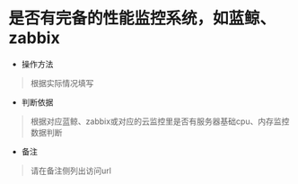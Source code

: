# 是否有完备的性能监控系统，如蓝鲸、zabbix

- 操作方法
> 根据实际情况填写

- 判断依据
> 根据对应蓝鲸、zabbix或对应的云监控里是否有服务器基础cpu、内存监控数据判断

- 备注
> 请在备注侧列出访问url